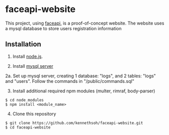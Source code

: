 # faceapi-website

This project, using <a href="https://github.com/justadudewhohacks/face-api.js/">faceapi</a>, is a proof-of-concept website.
The website uses a mysql database to store users registration information

## Installation
1. Install <a href="https://nodejs.org/en/download/">node.js</a>.

2. Install <a href="https://dev.mysql.com/downloads/mysql/">mysql server</a>

2a. Set up mysql server, creating 1 database: "logs", and 2 tables: "logs" and "users". Follow the commands in "/public/commands.sql"

3. Install additional required npm modules (multer, rimraf, body-parser)
```
$ cd node_modules
$ npm install <module_name>
```

4. Clone this repository
```
$ git clone https://github.com/kennethsoh/faceapi-website.git
$ cd faceapi-website
```


